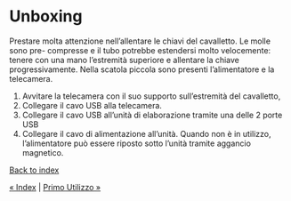 # Unboxing
Prestare molta attenzione nell’allentare le chiavi del cavalletto. Le molle sono pre-
compresse e il tubo potrebbe estendersi molto velocemente: tenere con una mano l’estremità superiore e allentare la chiave progressivamente.
Nella scatola piccola sono presenti l’alimentatore e la telecamera. 
1. Avvitare la telecamera con il suo supporto sull’estremità del cavalletto, 
2. Collegare il cavo USB alla telecamera.
3. Collegare il cavo USB all’unità di elaborazione tramite una delle 2 porte USB
4. Collegare il cavo di alimentazione all’unità. Quando non è in utilizzo, l’alimentatore può essere riposto sotto l’unità tramite aggancio magnetico.

[Back to index](README.md)

[&laquo; Index](README.md) | [Primo Utilizzo &raquo;](primo_utilizzo.md)
